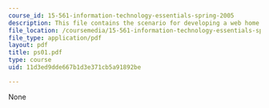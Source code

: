 ```yaml
---
course_id: 15-561-information-technology-essentials-spring-2005
description: This file contains the scenario for developing a web home page.
file_location: /coursemedia/15-561-information-technology-essentials-spring-2005/11d3ed9dde667b1d3e371cb5a91892be_ps01.pdf
file_type: application/pdf
layout: pdf
title: ps01.pdf
type: course
uid: 11d3ed9dde667b1d3e371cb5a91892be

---
```

None